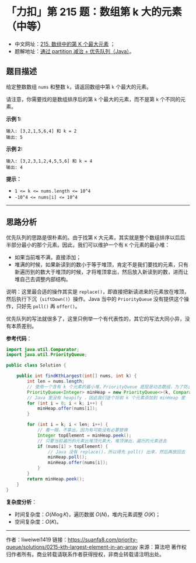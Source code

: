 # 「力扣」第 215 题：数组第 k 大的元素（中等）

- 中文网址：[215. 数组中的第 K 个最大元素](https://leetcode-cn.com/problems/kth-largest-element-in-an-array/description/) ；
- 题解地址：[通过 partition 减治 + 优先队列（Java）](https://leetcode-cn.com/problems/kth-largest-element-in-an-array/solution/partitionfen-er-zhi-zhi-you-xian-dui-lie-java-dai-/)。

## 题目描述

给定整数数组 `nums` 和整数 `k`，请返回数组中第 `k` 个最大的元素。

请注意，你需要找的是数组排序后的第 `k` 个最大的元素，而不是第 `k` 个不同的元素。

**示例 1:**

```
输入: [3,2,1,5,6,4] 和 k = 2
输出: 5
```

**示例 2:**

```
输入: [3,2,3,1,2,4,5,5,6] 和 k = 4
输出: 4
```

**提示：**

- `1 <= k <= nums.length <= 10^4`
- `-10^4 <= nums[i] <= 10^4`

---

## 思路分析

优先队列的思路是很朴素的。由于找第 `K` 大元素，其实就是整个数组排序以后后半部分最小的那个元素。因此，我们可以维护一个有 `K` 个元素的最小堆：

- 如果当前堆不满，直接添加；
- 堆满的时候，如果新读到的数小于等于堆顶，肯定不是我们要找的元素，只有新遍历到的数大于堆顶的时候，才将堆顶拿出，然后放入新读到的数，进而让堆自己去调整内部结构。

说明：这里最合适的操作其实是 `replace()`，即直接把新读进来的元素放在堆顶，然后执行下沉（`siftDown()`）操作。Java 当中的 `PriorityQueue` 没有提供这个操作，只好先 `poll()` 再 `offer()`。

优先队列的写法就很多了，这里只例举一个有代表性的，其它的写法大同小异，没有本质差别。

**参考代码**：

```Java []
import java.util.Comparator;
import java.util.PriorityQueue;

public class Solution {

    public int findKthLargest(int[] nums, int k) {
        int len = nums.length;
        // 使用一个含有 k 个元素的最小堆，PriorityQueue 底层是动态数组，为了防止数组扩容产生消耗，可以先指定数组的长度
        PriorityQueue<Integer> minHeap = new PriorityQueue<>(k, Comparator.comparingInt(a -> a));
        // Java 里没有 heapify ，因此我们逐个将前 k 个元素添加到 minHeap 里
        for (int i = 0; i < k; i++) {
            minHeap.offer(nums[i]);
        }

        for (int i = k; i < len; i++) {
            // 看一眼，不拿出，因为有可能没有必要替换
            Integer topElement = minHeap.peek();
            // 只要当前遍历的元素比堆顶元素大，堆顶弹出，遍历的元素进去
            if (nums[i] > topElement) {
                // Java 没有 replace()，所以得先 poll() 出来，然后再放回去
                minHeap.poll();
                minHeap.offer(nums[i]);
            }
        }
        return minHeap.peek();
    }
}
```

**复杂度分析**：

- 时间复杂度：$O(N \log K)$，遍历数据 $O(N)$，堆内元素调整 $O(K)$；
- 空间复杂度：$O(K)$。



---

作者：liweiwei1419
链接：https://suanfa8.com/priority-queue/solutions/0215-kth-largest-element-in-an-array
来源：算法吧
著作权归作者所有。商业转载请联系作者获得授权，非商业转载请注明出处。